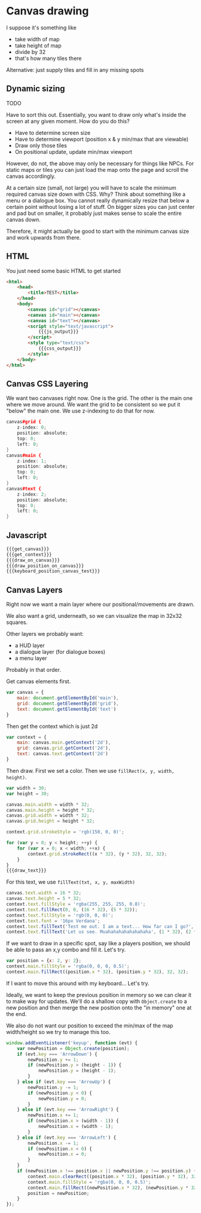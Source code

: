 <group name="*"></group>

# Canvas drawing

I suppose it's something like
- take width of map
- take height of map
- divide by 32
- that's how many tiles there

Alternative: just supply tiles and fill in any missing spots

## Dynamic sizing

TODO

Have to sort this out. Essentially, you want to draw only what's inside the screen at any given moment. How do you do this?

- Have to determine screen size
- Have to determine viewport (position x & y min/max that are viewable)
- Draw only those tiles
- On positional update, update min/max viewport

However, do not, the above may only be necessary for things like NPCs. For static maps or tiles you can just load the map onto the page and scroll the canvas accordingly.

At a certain size (small, not large) you will have to scale the minimum required canvas size down with CSS. Why? Think about something like a menu or a dialogue box. You cannot really dynamically resize that below a certain point without losing a lot of stuff. On bigger sizes you can just center and pad but on smaller, it probably just makes sense to scale the entire canvas down.

Therefore, it might actually be good to start with the minimum canvas size and work upwards from there.

## HTML

You just need some basic HTML to get started

<block name="html_output"></block>
``` html
<html>
    <head>
        <title>TEST</title>
    </head>
    <body>
        <canvas id="grid"></canvas>
        <canvas id="main"></canvas>
        <canvas id="text"></canvas>
        <script style="text/javascript">
            {{{js_output}}}
        </script>
        <style type="text/css">
            {{{css_output}}}
        </style>
    </body>
</html>
```

## Canvas CSS Layering

We want two canvases right now. One is the grid. The other is the main one where we move around. We want the grid to be consistent so we put it "below" the main one. We use z-indexing to do that for now.

<variable name="css_output" block="css_output"></variable>
<block name="css_output"></block>
``` cpp
canvas#grid {
    z-index: 0;
    position: absolute;
    top: 0;
    left: 0;
}
canvas#main {
    z-index: 1;
    position: absolute;
    top: 0;
    left: 0;
}
canvas#text {
    z-index: 2;
    position: absolute;
    top: 0;
    left: 0;    
}
```

## Javascript

<variable name="js_output" block="js_output"></variable>
<block name="js_output"></block>
``` javascript
{{{get_canvas}}}
{{{get_context}}}
{{{draw_on_canvas}}}
{{{draw_position_on_canvas}}}
{{{keyboard_position_canvas_test}}}
```

## Canvas Layers

Right now we want a main layer where our positional/movements are drawn.

We also want a grid, underneath, so we can visualize the map in 32x32 squares.

Other layers we probably want:

- a HUD layer
- a dialogue layer (for dialogue boxes)
- a menu layer

Probably in that order.

Get canvas elements first.

<variable name="get_canvas" block="get_canvas"></variable>
<block name="get_canvas"></block>
``` javascript
var canvas = {
    main: document.getElementById('main'),
    grid: document.getElementById('grid'),
    text: document.getElementById('text')
}
```

Then get the context which is just 2d

<variable name="get_context" block="get_context"></variable>
<block name="get_context"></block>
``` javascript
var context = {
    main: canvas.main.getContext('2d'),
    grid: canvas.grid.getContext('2d'),
    text: canvas.text.getContext('2d')
}
```

Then draw. First we set a color. Then we use `fillRect(x, y, width, height)`.

<variable name="draw_on_canvas" block="draw_on_canvas"></variable>
<block name="draw_on_canvas"></block>
``` javascript
var width = 30;
var height = 30;

canvas.main.width = width * 32;
canvas.main.height = height * 32;
canvas.grid.width = width * 32;
canvas.grid.height = height * 32;

context.grid.strokeStyle = 'rgb(150, 0, 0)';

for (var y = 0; y < height; ++y) {
    for (var x = 0; x < width; ++x) {
        context.grid.strokeRect((x * 32), (y * 32), 32, 32);
    }
}
{{{draw_text}}}
```

For this text, we use `fillText(txt, x, y, maxWidth)`

<variable name="draw_text" block="draw_text"></variable>
<block name="draw_text"></block>
``` javascript
canvas.text.width = 16 * 32;
canvas.text.height = 5 * 32;
context.text.fillStyle = 'rgba(255, 255, 255, 0.8)';
context.text.fillRect(0, 0, (16 * 32), (5 * 32));
context.text.fillStyle = 'rgb(0, 0, 0)';
context.text.font = '16px Verdana';
context.text.fillText('Test me out. I am a text... How far can I go?', (1 * 32), (1 * 32) + 14, (14 * 32));
context.text.fillText('Let us see. Muahahahahahahahaha', (1 * 32), (2 * 32) + 14, (14 * 32));
```

If we want to draw in a specific spot, say like a players position, we should be able to pass an x,y combo and fill it. Let's try.

<variable name="draw_position_on_canvas" block="draw_position_on_canvas"></variable>
<block name="draw_position_on_canvas"></block>
``` javascript
var position = {x: 2, y: 2};
context.main.fillStyle = 'rgba(0, 0, 0, 0.5)';
context.main.fillRect((position.x * 32), (position.y * 32), 32, 32);
```

If I want to move this around with my keyboard... Let's try.

Ideally, we want to keep the previous position in memory so we can clear it to make way for updates. We'll do a shallow copy with `Object.create` to a new position and then merge the new position onto the "in memory" one at the end.

We also do not want our position to exceed the min/max of the map width/height so we try to manage this too.

<variable name="keyboard_position_canvas_test" block="keyboard_position_canvas_test"></variable>
<block name="keyboard_position_canvas_test"></block>
``` javascript
window.addEventListener('keyup', function (evt) {
    var newPosition = Object.create(position);
    if (evt.key === 'ArrowDown') {
        newPosition.y += 1;
        if (newPosition.y > (height - 1)) {
            newPosition.y = (height - 1);
        }
    } else if (evt.key === 'ArrowUp') {
        newPosition.y -= 1;
        if (newPosition.y < 0) {
            newPosition.y = 0;
        }
    } else if (evt.key === 'ArrowRight') {
        newPosition.x += 1;
        if (newPosition.x > (width - 1)) {
            newPosition.x = (width - 1);
        }
    } else if (evt.key === 'ArrowLeft') {
        newPosition.x -= 1;
        if (newPosition.x < 0) {
            newPosition.x = 0;
        }
    }
    if (newPosition.x !== position.x || newPosition.y !== position.y) {
        context.main.clearRect((position.x * 32), (position.y * 32), 32, 32);
        context.main.fillStyle = 'rgba(0, 0, 0, 0.5)';
        context.main.fillRect((newPosition.x * 32), (newPosition.y * 32), 32, 32);
        position = newPosition;
    }
});
```